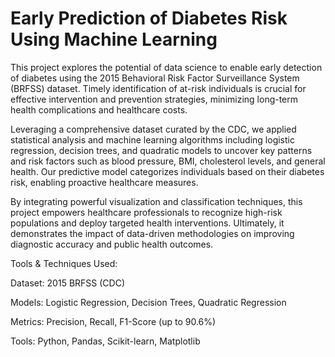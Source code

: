 # Early Prediction of Diabetes Risk Using Machine Learning
This project explores the potential of data science to enable early detection of diabetes using the 2015 Behavioral Risk Factor Surveillance System (BRFSS) dataset. Timely identification of at-risk individuals is crucial for effective intervention and prevention strategies, minimizing long-term health complications and healthcare costs.

Leveraging a comprehensive dataset curated by the CDC, we applied statistical analysis and machine learning algorithms including logistic regression, decision trees, and quadratic models to uncover key patterns and risk factors such as blood pressure, BMI, cholesterol levels, and general health. Our predictive model categorizes individuals based on their diabetes risk, enabling proactive healthcare measures.

By integrating powerful visualization and classification techniques, this project empowers healthcare professionals to recognize high-risk populations and deploy targeted health interventions. Ultimately, it demonstrates the impact of data-driven methodologies on improving diagnostic accuracy and public health outcomes.

Tools & Techniques Used:

Dataset: 2015 BRFSS (CDC)

Models: Logistic Regression, Decision Trees, Quadratic Regression

Metrics: Precision, Recall, F1-Score (up to 90.6%)

Tools: Python, Pandas, Scikit-learn, Matplotlib
